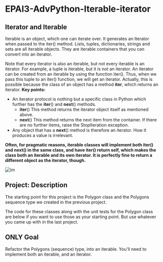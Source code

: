 # EPAI3-AdvPython-Iterable-iterator

## Iterator and Iterable
Iterable is an object, which one can iterate over. It generates an Iterator when passed to the iter() method. Lists, tuples, dictionaries, strings and sets are all iterable objects. They are iterable containers that you can convert into an iterator.

Note that every iterator is also an iterable, but not every iterable is an iterator. For example, a tuple is iterable, but it is not an iterator. An iterator can be created from an iterable by using the function iter(). Thus, when we pass this tuple to an iter() function, we will get an iterator. Actually, this is possible because the class of an object has a method __iter__, which returns an iterator. 
**Key points:**
- An iterator protocol is nothing but a specific class in Python which further has the __iter__()  and __next__()  methods.
    - __iter__() This method returns the iterator object itself as mentioned above.
    - __next__() This method returns the next item from the container. If there are no further items, raise the StopIteration exception. 
- Any object that has a __next__() method is therefore an iterator. How it produces a value is irrelevant.


**Often, for pragmatic reasons, iterable classes will implement both __iter__() and __next__() in the same class, and have __iter__() return self, which makes the class both an iterable and its own iterator. It is perfectly fine to return a different object as the iterator, though.**

![im](https://d1m75rqqgidzqn.cloudfront.net/wp-data/2020/08/28190200/Iterators-in-Python.jpg)

## Project: Description
The starting point for this project is the Polygon class and the Polygons sequence type we created in the previous project.

The code for these classes along with the unit tests for the Polygon class are below if you want to use those as your starting point. But use whatever you came up with in the last project.

## ONLY Goal
Refactor the Polygons (sequence) type, into an iterable. You'll need to implement both an iterable, and an iterator.
